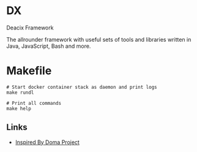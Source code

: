# DX
Deacix Framework

The allrounder framework with useful sets of tools and libraries written in Java, JavaScript, Bash and more. 

# Makefile 
```
# Start docker container stack as daemon and print logs
make rundl
```

```
# Print all commands
make help
```

Links
-----
    
- [Inspired By Doma Project](https://github.com/schmunk42/doma)
